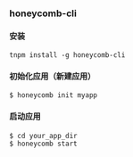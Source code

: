 ### honeycomb-cli

#### 安装
```
tnpm install -g honeycomb-cli
```

#### 初始化应用（新建应用）
```
$ honeycomb init myapp
```

#### 启动应用
```
$ cd your_app_dir
$ honeycomb start
```

